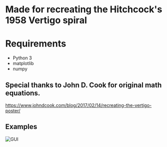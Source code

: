 # Made for recreating the Hitchcock's 1958 Vertigo spiral

# Requirements

 - Python 3
 - matplotlib
 - numpy

## Special thanks to John D. Cook for original math equations. 
https://www.johndcook.com/blog/2017/02/14/recreating-the-vertigo-poster/

## Examples
![GUI](https://imgur.com/a/UHnoS4s)
